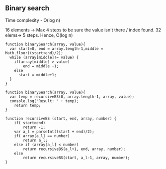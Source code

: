 ## Binary search

Time complexity - O(log n)

16 elements -> Max 4 steps to be sure the value isn't there / index found.
32 elems-> 5 steps.
Hence, O(log n)

```
function binarySearch(array, value){
  var start=0, end = array.length-1,middle = Math.floor((start+end)/2); 
  while (array[middle]!= value) {
    if(array[middle] > value)
        end = middle -1;
    else
      start = middle+1;
  }
}
```

```
function binarySearch(array, value){
  var temp = recursiveBS(0, array.length-1, array, value);
  console.log("Result: " + temp);
    return temp;
}

function recursiveBS (start, end, array, number) {    
    if( start>end)
        return -1;
    var a_l = parseInt((start + end)/2);
    if( array[a_l] == number)
        return a_l;
    else if (array[a_l] < number) 
        return recursiveBS(a_l+1, end, array, number);
    else 
        return recursiveBS(start, a_l-1, array, number);
}
```
